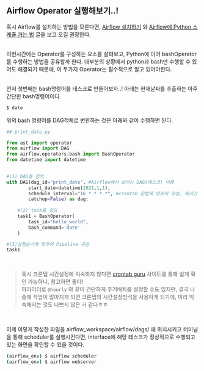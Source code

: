 ## Airflow Operator 실행해보기..!  

혹시 Airflow를 설치하는 방법을 모른다면, [Airflow 설치하기](https://github.com/Hgene/airflow_tutorials/blob/master/install_airflow.md) 와 
[Airflow에 Python 스케쥴 거는 법](https://github.com/Hgene/airflow_tutorials/blob/master/rec1_.md) 글을 보고 오길 권장한다.  
<br/>    


이번시간에는 Operator를 구성하는 요소를 살펴보고, Python에 이어 bashOperator를 수행하는 방법을 공유할까 한다. 
대부분의 상황에서 python과 bash만 수행할 수 있어도 해결되기 때문에, 이 두가지 Operator는 필수적으로 알고 있어야한다.    
<br/>    


먼저 첫번째는 bash명령어를 테스크로 만들어보자..!  아래는 현재날짜를 추출하는 아주 간단한 bash명령어이다. 
```bash
$ date
```

위의 bash 명령어를 DAG객체로 변환하는 것은 아래와 같이 수행하면 된다. 

```python
## print_date.py

from ast import operator
from airflow import DAG
from airflow.operators.bash import BashOperator
from datetime import datetime

    
#(1) DAG를 정의
with DAG(dag_id="print_date", #Airflow에서 보이는 DAG(테스크) 이름
        start_date=datetime(2021,1,1), 
        schedule_interval="16 * * * *", #crontab 문법에 맞추어 작성, 매시간 16분에 실행
        catchup=False) as dag:
        
    #(2) task를 정의
    task1 = BashOperator(
        task_id="hello_world", 
        bash_command='date'
    )

#(3)실행순서에 맞추어 Pipeline 구성
task1

```
<br/>   

> 혹시 크론탭 시간설정에 익숙하지 않다면 [crontab guru](https://crontab.guru/) 사이트를 통해 쉽게 확인 가능하니, 참고하면 좋다!  
파라미터로 `@hourly` 와 같이 간단하게 주기배치를 설정할 수도 있지만, 결국 나중에 작업이 많아지게 되면 크론탭의 시간설정방식을 사용하게 되기에, 미리 익숙해지는 것도 나쁘지 않은 거 같다ㅎㅎ
<br/>   


이제 이렇게 작성한 파일을 airflow_workspace/airflow/dags/ 에 위치시키고 터미널을 통해 scheduler를 실행시킨다면, interface에 해당 테스크가 정상적으로 수행되고 있는 화면을 확인할 수 있을 것이다.  

```bash
(airflow_env) $ airflow scheduler
(airflow_env) $ airflow webserver
```
<br/>    



